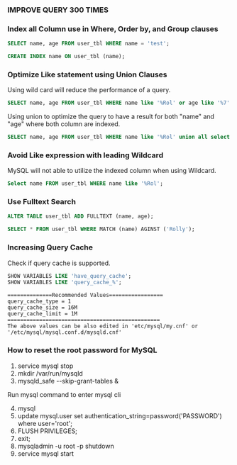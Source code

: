 ### IMPROVE QUERY 300 TIMES

### Index all Column use in Where, Order by, and Group clauses
```sql
SELECT name, age FROM user_tbl WHERE name = 'test';

CREATE INDEX name ON user_tbl (name);
```
### Optimize Like statement using Union Clauses
Using wild card will reduce the performance of a query.
```sql
SELECT name, age FROM user_tbl WHERE name like '%Rol' or age like '%7'
```
Using union to optimize the query to have a result for both "name" and "age" where both column are indexed.
```sql
SELECT name, age FROM user_tbl WHERE name like '%Rol' union all select FROM user_tbl WHERE age like '%7';

```
### Avoid Like expression with leading Wildcard

MySQL will not able to utilize the indexed column when using Wildcard.
```sql
Select name FROM user_tbl WHERE name like '%Rol';
```
### Use Fulltext Search
```sql
ALTER TABLE user_tbl ADD FULLTEXT (name, age);

SELECT * FROM user_tbl WHERE MATCH (name) AGINST ('Rolly');
```
### Increasing Query Cache 

Check if query cache is supported.
```sql
SHOW VARIABLES LIKE 'have_query_cache'; 
SHOW VARIABLES LIKE 'query_cache_%';
```
```
==============Recommended Values=================
query_cache_type = 1   
query_cache_size = 16M
query_cache_limit = 1M
================================================
The above values can be also edited in 'etc/mysql/my.cnf' or '/etc/mysql/mysql.conf.d/mysqld.cnf'
```


### How to reset the root password for MySQL

1. service mysql stop
2. mkdir /var/run/mysqld
3. mysqld_safe --skip-grant-tables &

Run mysql command to enter mysql cli

4. mysql
5. update mysql.user set authentication_string=password('PASSWORD') where user='root';
6. FLUSH PRIVILEGES;
7. exit;
8. mysqladmin -u root -p shutdown
9. service mysql start
